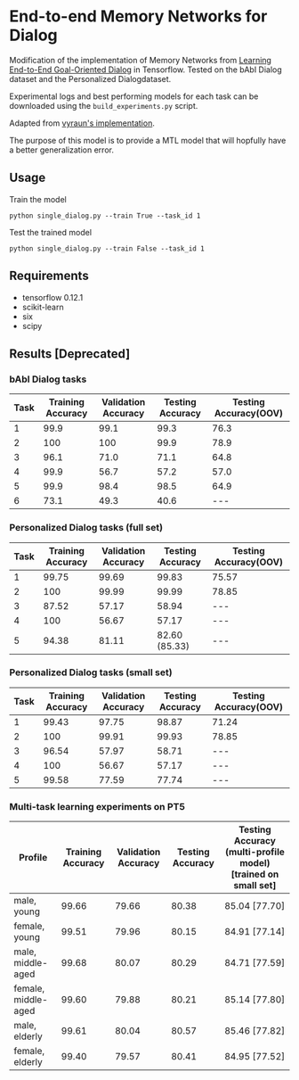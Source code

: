 # End-to-end Memory Networks for Dialog
Modification of the implementation of Memory Networks from [Learning End-to-End Goal-Oriented Dialog](https://arxiv.org/abs/1605.07683) in Tensorflow. Tested on the bAbI Dialog dataset and the Personalized Dialogdataset. 

Experimental logs and best performing models for each task can be downloaded using the `build_experiments.py` script.

Adapted from [vyraun's implementation](https://github.com/vyraun/chatbot-MemN2N-tensorflow).

The purpose of this model is to provide a MTL model that will hopfully have a better generalization error.

## Usage

Train the model
```
python single_dialog.py --train True --task_id 1
```

Test the trained model
```
python single_dialog.py --train False --task_id 1
```

## Requirements

* tensorflow 0.12.1
* scikit-learn
* six
* scipy

## Results [Deprecated]

### bAbI Dialog tasks

Task  |  Training Accuracy  |  Validation Accuracy  |  Testing Accuracy	 |  Testing Accuracy(OOV)
------|---------------------|-----------------------|--------------------|-----------------------
1     |  99.9	            |  99.1		            |  99.3				 |	76.3
2     |  100                |  100		            |  99.9				 |	78.9
3     |  96.1               |  71.0		            |  71.1				 |	64.8
4     |  99.9               |  56.7		            |  57.2				 |	57.0
5     |  99.9               |  98.4		            |  98.5				 |	64.9
6     |  73.1               |  49.3		            |  40.6				 |	---

### Personalized Dialog tasks (full set)

Task  |  Training Accuracy  |  Validation Accuracy  |  Testing Accuracy	 |  Testing Accuracy(OOV)
------|---------------------|-----------------------|--------------------|-----------------------
1	  |  99.75				|  99.69				|  99.83  			 |  75.57
2	  |  100				|  99.99				|  99.99			 |  78.85
3     |  87.52				|  57.17				|  58.94			 |  ---
4	  |  100				|  56.67				|  57.17			 |  ---
5	  |  94.38				|  81.11				|  82.60 (85.33)	 |  ---

### Personalized Dialog tasks (small set)

Task  |  Training Accuracy  |  Validation Accuracy  |  Testing Accuracy	 |  Testing Accuracy(OOV)
------|---------------------|-----------------------|--------------------|-----------------------
1	  |  99.43				|  97.75				|  98.87  			 |  71.24
2	  |  100				|  99.91				|  99.93			 |  78.85
3     |  96.54				|  57.97				|  58.71			 |  ---
4	  |  100				|  56.67				|  57.17			 |  ---
5	  |  99.58				|  77.59				|  77.74			 |  ---

### Multi-task learning experiments on PT5

Profile				|  Training Accuracy  |	 Validation Accuracy  |	 Testing Accuracy  |  Testing Accuracy (multi-profile model) [trained on small set]
--------------------|---------------------|-----------------------|--------------------|--------------------------------
male, young			|		99.66		  |			79.66		  |		80.38	  	   |		85.04 [77.70]	
female, young		|		99.51		  |			79.96		  |		80.15		   |		84.91 [77.14]
male, middle-aged	|		99.68		  |			80.07		  |		80.29		   |		84.71 [77.59]		
female, middle-aged	|		99.60		  |			79.88		  |		80.21	  	   |		85.14 [77.80]	
male, elderly		|		99.61		  |			80.04		  |		80.57	  	   |		85.46 [77.82]	
female, elderly		|		99.40		  |			79.57		  |		80.41	  	   |		84.95 [77.52]	
